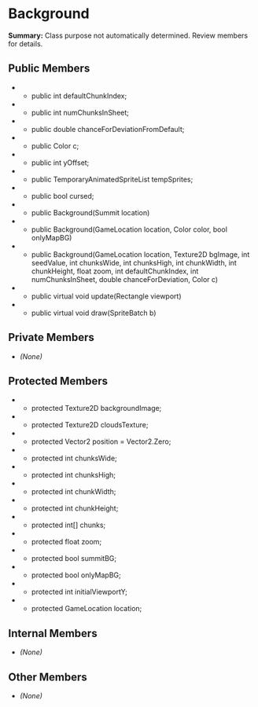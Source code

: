 # Background

**Summary:** Class purpose not automatically determined. Review members for details.

## Public Members
- - public int defaultChunkIndex;
- - public int numChunksInSheet;
- - public double chanceForDeviationFromDefault;
- - public Color c;
- - public int yOffset;
- - public TemporaryAnimatedSpriteList tempSprites;
- - public bool cursed;
- - public Background(Summit location)
- - public Background(GameLocation location, Color color, bool onlyMapBG)
- - public Background(GameLocation location, Texture2D bgImage, int seedValue, int chunksWide, int chunksHigh, int chunkWidth, int chunkHeight, float zoom, int defaultChunkIndex, int numChunksInSheet, double chanceForDeviation, Color c)
- - public virtual void update(Rectangle viewport)
- - public virtual void draw(SpriteBatch b)

## Private Members
- *(None)*

## Protected Members
- - protected Texture2D backgroundImage;
- - protected Texture2D cloudsTexture;
- - protected Vector2 position = Vector2.Zero;
- - protected int chunksWide;
- - protected int chunksHigh;
- - protected int chunkWidth;
- - protected int chunkHeight;
- - protected int[] chunks;
- - protected float zoom;
- - protected bool summitBG;
- - protected bool onlyMapBG;
- - protected int initialViewportY;
- - protected GameLocation location;

## Internal Members
- *(None)*

## Other Members
- *(None)*
